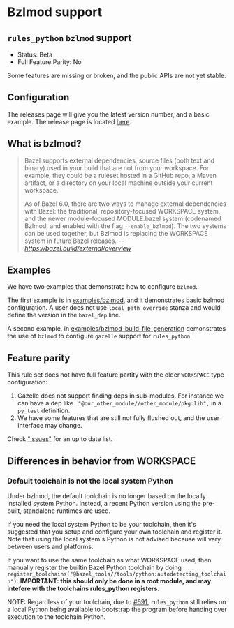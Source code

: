 # Bzlmod support

## `rules_python` `bzlmod` support

- Status: Beta
- Full Feature Parity: No

Some features are missing or broken, and the public APIs are not yet stable.

## Configuration

The releases page will give you the latest version number, and a basic example.  The release page is located [here](/bazelbuild/rules_python/releases).

## What is bzlmod?

> Bazel supports external dependencies, source files (both text and binary) used in your build that are not from your workspace. For example, they could be a ruleset hosted in a GitHub repo, a Maven artifact, or a directory on your local machine outside your current workspace.
>
> As of Bazel 6.0, there are two ways to manage external dependencies with Bazel: the traditional, repository-focused WORKSPACE system, and the newer module-focused MODULE.bazel system (codenamed Bzlmod, and enabled with the flag `--enable_bzlmod`). The two systems can be used together, but Bzlmod is replacing the WORKSPACE system in future Bazel releases.
> -- <cite>https://bazel.build/external/overview</cite>

## Examples

We have two examples that demonstrate how to configure `bzlmod`.

The first example is in [examples/bzlmod](examples/bzlmod), and it demonstrates basic bzlmod configuration.
A user does not use `local_path_override` stanza and would define the version in the `bazel_dep` line.

A second example, in [examples/bzlmod_build_file_generation](examples/bzlmod_build_file_generation) demonstrates the use of `bzlmod` to configure `gazelle` support for `rules_python`.

## Feature parity

This rule set does not have full feature partity with the older `WORKSPACE` type configuration:

1. Gazelle does not support finding deps in sub-modules.  For instance we can have a dep like ` "@our_other_module//other_module/pkg:lib",` in a `py_test` definition.
2. We have some features that are still not fully flushed out, and the user interface may change.

Check ["issues"](/bazelbuild/rules_python/issues) for an up to date list.

## Differences in behavior from WORKSPACE

### Default toolchain is not the local system Python

Under bzlmod, the default toolchain is no longer based on the locally installed
system Python. Instead, a recent Python version using the pre-built,
standalone runtimes are used.

If you need the local system Python to be your toolchain, then it's suggested
that you setup and configure your own toolchain and register it. Note that using
the local system's Python is not advised because will vary between users and
platforms.

If you want to use the same toolchain as what WORKSPACE used, then manually
register the builtin Bazel Python toolchain by doing
`register_toolchains("@bazel_tools//tools/python:autodetecting_toolchain")`.
**IMPORTANT: this should only be done in a root module, and may intefere with
the toolchains rules_python registers**.

NOTE: Regardless of your toolchain, due to
[#691](https://github.com/bazelbuild/rules_python/issues/691), `rules_python`
still relies on a local Python being available to bootstrap the program before
handing over execution to the toolchain Python.
